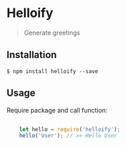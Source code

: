 # Helloify
> Generate greetings

## Installation

`$ npm install helloify --save`

## Usage
Require package and call function:

```javascript

	let hello = require('helloify');
	hello('User'); // >> Hello User
```

